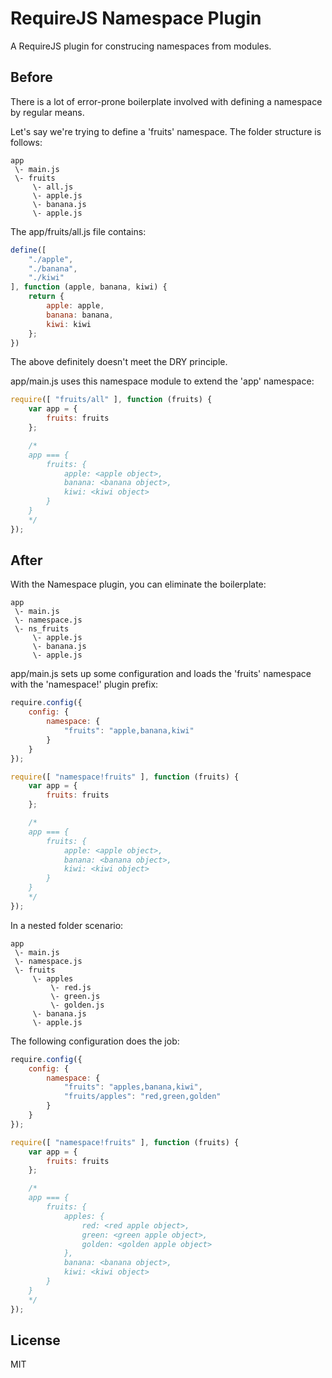 # RequireJS Namespace Plugin
A RequireJS plugin for construcing namespaces from modules.

## Before

There is a lot of error-prone boilerplate involved with defining a namespace by regular means.

Let's say we're trying to define a 'fruits' namespace. The folder structure is follows:

```
app
 \- main.js
 \- fruits
     \- all.js
     \- apple.js
     \- banana.js
     \- apple.js
```

The app/fruits/all.js file contains:

```js
define([
    "./apple",
    "./banana",
    "./kiwi"
], function (apple, banana, kiwi) {
    return {
        apple: apple,
        banana: banana,
        kiwi: kiwi
    };
})
```

The above definitely doesn't meet the DRY principle.

app/main.js uses this namespace module to extend the 'app' namespace:

```js
require([ "fruits/all" ], function (fruits) {
    var app = {
        fruits: fruits
    };

    /*
    app === {
        fruits: {
            apple: <apple object>,
            banana: <banana object>,
            kiwi: <kiwi object>
        }
    }
    */
});
```

## After

With the Namespace plugin, you can eliminate the boilerplate:

```
app
 \- main.js
 \- namespace.js
 \- ns_fruits
     \- apple.js
     \- banana.js
     \- apple.js
```

app/main.js sets up some configuration and loads the 'fruits' namespace with the 'namespace!' plugin prefix:

```js
require.config({
    config: {
        namespace: {
            "fruits": "apple,banana,kiwi"
        }
    }
});

require([ "namespace!fruits" ], function (fruits) {
    var app = {
        fruits: fruits
    };

    /*
    app === {
        fruits: {
            apple: <apple object>,
            banana: <banana object>,
            kiwi: <kiwi object>
        }
    }
    */
});
```

In a nested folder scenario:

```
app
 \- main.js
 \- namespace.js
 \- fruits
     \- apples
         \- red.js
         \- green.js
         \- golden.js
     \- banana.js
     \- apple.js
```

The following configuration does the job:

```js
require.config({
    config: {
        namespace: {
            "fruits": "apples,banana,kiwi",
            "fruits/apples": "red,green,golden"
        }
    }
});

require([ "namespace!fruits" ], function (fruits) {
    var app = {
        fruits: fruits
    };

    /*
    app === {
        fruits: {
            apples: {
                red: <red apple object>,
                green: <green apple object>,
                golden: <golden apple object>
            },
            banana: <banana object>,
            kiwi: <kiwi object>
        }
    }
    */
});
```

## License

MIT
